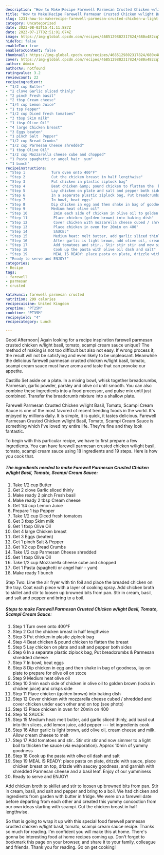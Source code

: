 ```yaml
---
description: "How to Make|Recipe Farewell Parmesan Crusted Chicken w/light Basil, Tomato, Scampi Cream Sauce {That is Delicious"
title: "How to Make|Recipe Farewell Parmesan Crusted Chicken w/light Basil, Tomato, Scampi Cream Sauce {That is Delicious"
slug: 1231-how-to-makerecipe-farewell-parmesan-crusted-chicken-w-light-basil-tomato-scampi-cream-sauce-that-is-delicious
category: Uncategorized
date: 2023-08-03T15:41:11.887Z
date: 2023-07-17T02:51:01.074Z
image: https://img-global.cpcdn.com/recipes/4685129802317824/680x482cq70/farewell-parmesan-crusted-chicken-wlight-basil-tomato-scampi-cream-sauce-recipe-main-photo.jpg
hideToc: false
enableToc: true
enableTocContent: false
thumbnail: https://img-global.cpcdn.com/recipes/4685129802317824/680x482cq70/farewell-parmesan-crusted-chicken-wlight-basil-tomato-scampi-cream-sauce-recipe-main-photo.jpg
cover: https://img-global.cpcdn.com/recipes/4685129802317824/680x482cq70/farewell-parmesan-crusted-chicken-wlight-basil-tomato-scampi-cream-sauce-recipe-main-photo.jpg
author: Admin
authorAv: notfound
ratingvalue: 3.2
reviewcount: 22
recipeingredient:
- "1/2 cup Butter"
- "2 clove Garlic sliced thinly"
- "2 pinch Fresh basil"
- "2 tbsp Cream cheese"
- "1/4 cup Lemon Juice"
- "1 tsp Pepper"
- "1/2 cup Diced fresh tomatoes"
- "3 tbsp Skim milk"
- "1 tbsp Olive Oil"
- "4 large Chicken breast"
- "3 Eggs beaten"
- "1 pinch Salt  Pepper"
- "1/2 cup Bread Crumbs"
- "1/2 cup Parmesan Cheese shredded"
- "1 tbsp Olive Oil"
- "1/2 cup Mozzarella cheese cube and chopped"
- "1 Pasta spaghetti or angel hair  yum"
- "1 bunch"
recipeinstructions:
- "Step 1            Turn oven onto 400°F"
- "Step 2            Cut the chicken breast in half lengthwise"
- "Step 3            Put chicken in plastic ziplock bag"
- "Step 4            Beat chicken &amp; pound chicken to flatten the  breast"
- "Step 5            Lay chicken on plate and salt and pepper both sides"
- "Step 6            In a separate plastic ziplock bag, Put breadcrumbs &amp; Parmesan shredded cheese"
- "Step 7            In bowl, beat eggs"
- "Step 8            Dip chicken in egg and then shake in bag of goodness, lay on plate to prepare for olive oil on stoce"
- "Step 9            Medium heat olive oil"
- "Step 10            2min each side of chicken in olive oil to golden brown (locks in chicken juice) and crisps side"
- "Step 11            Place chicken (golden brown) into baking dish"
- "Step 12            Cover chicken with mozzarella cheese cubed / shredded and cover chicken under each other and on top (see photo)"
- "Step 13            Place chicken in oven for 20min on 400"
- "Step 14            SAUCE:"
- "Step 15            Medium heat: melt butter, add garlic sliced thinly, add basil cut into thin slices, add lemon juice, add pepper --- let ingredients cook"
- "Step 16            After garlic is light brown, add olive oil, cream cheese and milk. Allow cream cheese to melt"
- "Step 17            Add tomatoes and stir.. Stir stir stir and now simmer to a light boil to thicken the sauce (via evaporation). Approx 10min of yummy goodness"
- "Step 18            Cook up the pasta with olive oil dash and salt"
- "Step 19            MEAL IS READY: place pasta on plate, drizzle with sauce, place chicken breast on top, drizzle with saucey goodness, and garnish with shredded Parmesan cheese and a basil leaf. Enjoy of our yumminess"
- "Ready to serve and ENJOY!"
categories:
- Recipe
tags:
- farewell
- parmesan
- crusted

katakunci: farewell parmesan crusted 
nutrition: 299 calories
recipecuisine: United Kingdom
preptime: "PT25M"
cooktime: "PT35M"
recipeyield: "4"
recipecategory: Lunch

---
```



Good Afternoon| Again looking for a recipe inspiration farewell parmesan crusted chicken w/light basil, tomato, scampi cream sauce unique? The method of making is not too difficult but also not easy. If wrong process it, the result will not be satisfying and even likely to be unpleasant. Meanwhile the delicious farewell parmesan crusted chicken w/light basil, tomato, scampi cream sauce must have aroma and taste that can provoke our appetite.





Castillo Set aside on a plate. In a mixing bowl, whisk together breadcrumbs, Parmesan, garlic powder, parsley and olive oil until smooth. You can also combine these ingredients into a food processor, and pulse mix until just combined. Transfer the breadcrumb mixture into a shallow plate.

Farewell Parmesan Crusted Chicken w/light Basil, Tomato, Scampi Cream Sauce is one of the most favored of recent trending foods in the world. It's enjoyed by millions daily. It is simple, it is quick, it tastes delicious. Farewell Parmesan Crusted Chicken w/light Basil, Tomato, Scampi Cream Sauce is something which I've loved my entire life. They're fine and they look fantastic.


To begin with this particular recipe, we have to first prepare a few ingredients. You can have farewell parmesan crusted chicken w/light basil, tomato, scampi cream sauce using 18 ingredients and 19 steps. Here is how you cook that.

<!--inarticleads1-->

##### The ingredients needed to make Farewell Parmesan Crusted Chicken w/light Basil, Tomato, Scampi Cream Sauce:

1. Take 1/2 cup Butter
1. Get 2 clove Garlic sliced thinly
1. Make ready 2 pinch Fresh basil
1. Make ready 2 tbsp Cream cheese
1. Get 1/4 cup Lemon Juice
1. Prepare 1 tsp Pepper
1. Take 1/2 cup Diced fresh tomatoes
1. Get 3 tbsp Skim milk
1. Get 1 tbsp Olive Oil
1. Get 4 large Chicken breast
1. Get 3 Eggs (beaten)
1. Get 1 pinch Salt &amp; Pepper
1. Get 1/2 cup Bread Crumbs
1. Take 1/2 cup Parmesan Cheese shredded
1. Get 1 tbsp Olive Oil
1. Take 1/2 cup Mozzarella cheese cube and chopped
1. Get 1 Pasta (spaghetti or angel hair - yum)
1. Make ready 1 bunch


Step Two: Line the air fryer with tin foil and place the breaded chicken on the tray. Coat each piece with a layer of cooking spray. Add chicken broth to skillet and stir to loosen up browned bits from pan. Stir in cream, basil, and salt and pepper and bring to a boil. 

<!--inarticleads2-->

##### Steps to make Farewell Parmesan Crusted Chicken w/light Basil, Tomato, Scampi Cream Sauce:

1. Step 1            Turn oven onto 400°F
1. Step 2            Cut the chicken breast in half lengthwise
1. Step 3            Put chicken in plastic ziplock bag
1. Step 4            Beat chicken &amp; pound chicken to flatten the  breast
1. Step 5            Lay chicken on plate and salt and pepper both sides
1. Step 6            In a separate plastic ziplock bag, Put breadcrumbs &amp; Parmesan shredded cheese
1. Step 7            In bowl, beat eggs
1. Step 8            Dip chicken in egg and then shake in bag of goodness, lay on plate to prepare for olive oil on stoce
1. Step 9            Medium heat olive oil
1. Step 10            2min each side of chicken in olive oil to golden brown (locks in chicken juice) and crisps side
1. Step 11            Place chicken (golden brown) into baking dish
1. Step 12            Cover chicken with mozzarella cheese cubed / shredded and cover chicken under each other and on top (see photo)
1. Step 13            Place chicken in oven for 20min on 400
1. Step 14            SAUCE:
1. Step 15            Medium heat: melt butter, add garlic sliced thinly, add basil cut into thin slices, add lemon juice, add pepper --- let ingredients cook
1. Step 16            After garlic is light brown, add olive oil, cream cheese and milk. Allow cream cheese to melt
1. Step 17            Add tomatoes and stir.. Stir stir stir and now simmer to a light boil to thicken the sauce (via evaporation). Approx 10min of yummy goodness
1. Step 18            Cook up the pasta with olive oil dash and salt
1. Step 19            MEAL IS READY: place pasta on plate, drizzle with sauce, place chicken breast on top, drizzle with saucey goodness, and garnish with shredded Parmesan cheese and a basil leaf. Enjoy of our yumminess
1. Ready to serve and ENJOY!

Add chicken broth to skillet and stir to loosen up browned bits from pan. Stir in cream, basil, and salt and pepper and bring to a boil. We had chicken and ingredients from garden with butter in fridge. We were on a farewell date before departing from each other and created this yummy concoction from our own ideas starting with scampi. Cut the chicken breast in half lengthwise. 

So that is going to wrap it up with this special food farewell parmesan crusted chicken w/light basil, tomato, scampi cream sauce recipe. Thanks so much for reading. I'm confident you will make this at home. There's gonna be interesting food at home recipes coming up. Don't forget to bookmark this page on your browser, and share it to your family, colleague and friends. Thank you for reading. Go on get cooking!

